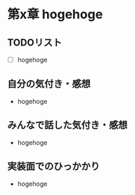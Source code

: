 # 第x章 hogehoge
## TODOリスト
* [ ] hogehoge

## 自分の気付き・感想
* hogehoge

## みんなで話した気付き・感想
* hogehoge

## 実装面でのひっかかり
* hogehoge
